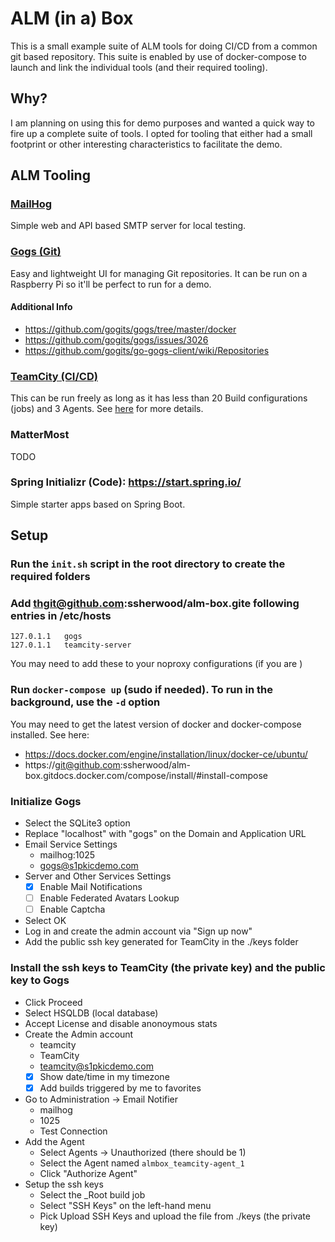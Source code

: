 # ALM (in a) Box

This is a small example suite of ALM tools for doing CI/CD from a common git
based repository.  This suite is enabled by use of docker-compose to launch and
link the individual tools (and their required tooling).

## Why?

I am planning on using this for demo purposes and wanted a quick way to fire up
a complete suite of tools.  I opted for tooling that either had a small
footprint or other interesting characteristics to facilitate the demo.

## ALM Tooling

### [MailHog](https://github.com/mailhog/MailHog)

Simple web and API based SMTP server for local testing.

### [Gogs (Git)](https://gogs.io/)

Easy and lightweight UI for managing Git repositories.  It can be run on a
Raspberry Pi so it'll be perfect to run for a demo.

#### Additional Info

- https://github.com/gogits/gogs/tree/master/docker
- https://github.com/gogits/gogs/issues/3026
- https://github.com/gogits/go-gogs-client/wiki/Repositories

### [TeamCity (CI/CD)](https://www.jetbrains.com/teamcity/)

This can be run freely as long as it has less than 20 Build configurations
(jobs) and 3 Agents.  See [here](https://confluence.jetbrains.com/display/TCD10/Licensing+Policy) for more details.

### MatterMost

TODO

### Spring Initializr (Code): https://start.spring.io/

Simple starter apps based on Spring Boot.

## Setup

### Run the ```init.sh``` script in the root directory to create the required folders

### Add thgit@github.com:ssherwood/alm-box.gite following entries in /etc/hosts

```properties
127.0.1.1   gogs
127.0.1.1   teamcity-server
```

You may need to add these to your noproxy configurations (if you are )

### Run ```docker-compose up``` (sudo if needed).  To run in the background, use the ```-d``` option

You may need to get the latest version of docker and docker-compose installed.  See here:

- https://docs.docker.com/engine/installation/linux/docker-ce/ubuntu/
- https://git@github.com:ssherwood/alm-box.gitdocs.docker.com/compose/install/#install-compose

### Initialize Gogs

- Select the SQLite3 option
- Replace "localhost" with "gogs" on the Domain and Application URL
- Email Service Settings
  - mailhog:1025
  - gogs@s1pkicdemo.com
- Server and Other Services Settings
  - [x] Enable Mail Notifications
  - [ ] Enable Federated Avatars Lookup
  - [ ] Enable Captcha
- Select OK
- Log in and create the admin account via "Sign up now"
- Add the public ssh key generated for TeamCity in the ./keys folder

### Install the ssh keys to TeamCity (the private key) and the public key to Gogs

- Click Proceed
- Select HSQLDB (local database)
- Accept License and disable anonoymous stats
- Create the Admin account
  - teamcity
  - TeamCity
  - teamcity@s1pkicdemo.com
  - [x] Show date/time in my timezone
  - [x] Add builds triggered by me to favorites
- Go to Administration -> Email Notifier
  - mailhog
  - 1025
  - Test Connection
- Add the Agent
  - Select Agents -> Unauthorized (there should be 1)
  - Select the Agent named ```almbox_teamcity-agent_1```
  - Click "Authorize Agent"
- Setup the ssh keys
  - Select the _Root build job
  - Select "SSH Keys" on the left-hand menu
  - Pick Upload SSH Keys and upload the file from ./keys (the private key)
